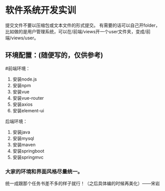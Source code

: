 # 软件系统开发实训
提交文件不要以压缩包或文本文件的形式提交。
有需要的话可以自己开folder，比如做的是用户管理系统，可以在/前端/views开一个user文件夹，变成/前端/views/user。
## 环境配置：(随便写的，仅供参考)
#前端环境：
1. 安装node.js
2. 安装npm
3. 安装vue
4. 安装vue-router
5. 安装axios
6. 安装element-ui

后端环境：
1. 安装java
2. 安装mysql
3. 安装maven
4. 安装springboot
5. 安装springmvc
### 大家的环境和界面风格尽量统一。
统一成跟那个任务书差不多的样子就行！（之后具体编的时候再美化）——宋岩
